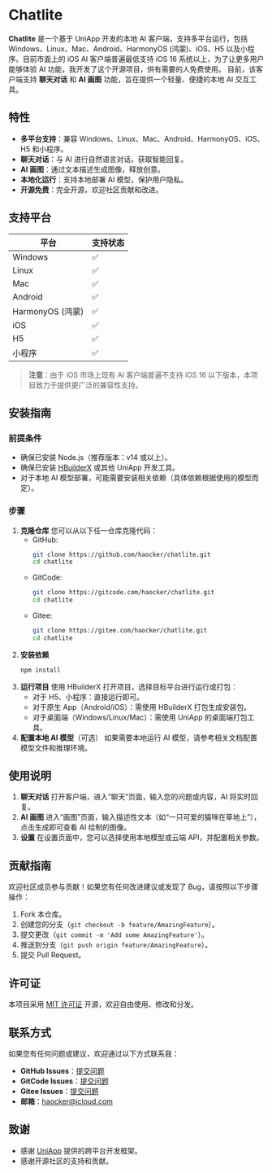 # Chatlite
**Chatlite** 是一个基于 UniApp 开发的本地 AI 客户端，支持多平台运行，包括 Windows、Linux、Mac、Android、HarmonyOS (鸿蒙)、iOS、H5 以及小程序。目前市面上的 iOS AI 客户端普遍最低支持 iOS 16 系统以上，为了让更多用户能够体验 AI 功能，我开发了这个开源项目，供有需要的人免费使用。
目前，该客户端支持 **聊天对话** 和 **AI 画图** 功能，旨在提供一个轻量、便捷的本地 AI 交互工具。
## 特性
- **多平台支持**：兼容 Windows、Linux、Mac、Android、HarmonyOS、iOS、H5 和小程序。
- **聊天对话**：与 AI 进行自然语言对话，获取智能回复。
- **AI 画图**：通过文本描述生成图像，释放创意。
- **本地化运行**：支持本地部署 AI 模型，保护用户隐私。
- **开源免费**：完全开源，欢迎社区贡献和改进。
## 支持平台
| 平台            | 支持状态 |
|----------------|---------|
| Windows        | ✅      |
| Linux          | ✅      |
| Mac            | ✅      |
| Android        | ✅      |
| HarmonyOS (鸿蒙) | ✅      |
| iOS            | ✅      |
| H5             | ✅      |
| 小程序          | ✅      |
> **注意**：由于 iOS 市场上现有 AI 客户端普遍不支持 iOS 16 以下版本，本项目致力于提供更广泛的兼容性支持。
## 安装指南
### 前提条件
- 确保已安装 Node.js（推荐版本：v14 或以上）。
- 确保已安装 [HBuilderX](https://www.dcloud.io/hbuilderx.html) 或其他 UniApp 开发工具。
- 对于本地 AI 模型部署，可能需要安装相关依赖（具体依赖根据使用的模型而定）。
### 步骤
1. **克隆仓库**
   您可以从以下任一仓库克隆代码：
   - GitHub:
     ```bash
     git clone https://github.com/haocker/chatlite.git
     cd chatlite
     ```
   - GitCode:
     ```bash
     git clone https://gitcode.com/haocker/chatlite.git
     cd chatlite
     ```
   - Gitee:
     ```bash
     git clone https://gitee.com/haocker/chatlite.git
     cd chatlite
     ```
2. **安装依赖**
   ```bash
   npm install
   ```
3. **运行项目**
   使用 HBuilderX 打开项目，选择目标平台进行运行或打包：
   - 对于 H5、小程序：直接运行即可。
   - 对于原生 App（Android/iOS）：需使用 HBuilderX 打包生成安装包。
   - 对于桌面端（Windows/Linux/Mac）：需使用 UniApp 的桌面端打包工具。
4. **配置本地 AI 模型**（可选）
   如果需要本地运行 AI 模型，请参考相关文档配置模型文件和推理环境。
## 使用说明
1. **聊天对话**
   打开客户端，进入“聊天”页面，输入您的问题或内容，AI 将实时回复。
2. **AI 画图**
   进入“画图”页面，输入描述性文本（如“一只可爱的猫咪在草地上”），点击生成即可查看 AI 绘制的图像。
3. **设置**
   在设置页面中，您可以选择使用本地模型或云端 API，并配置相关参数。
## 贡献指南
欢迎社区成员参与贡献！如果您有任何改进建议或发现了 Bug，请按照以下步骤操作：
1. Fork 本仓库。
2. 创建您的分支（`git checkout -b feature/AmazingFeature`）。
3. 提交更改（`git commit -m 'Add some AmazingFeature'`）。
4. 推送到分支（`git push origin feature/AmazingFeature`）。
5. 提交 Pull Request。
## 许可证
本项目采用 [MIT 许可证](LICENSE) 开源，欢迎自由使用、修改和分发。
## 联系方式
如果您有任何问题或建议，欢迎通过以下方式联系我：
- **GitHub Issues**：[提交问题](https://github.com/haocker/chatlite/issues)
- **GitCode Issues**：[提交问题](https://gitcode.com/haocker/chatlite/issues)
- **Gitee Issues**：[提交问题](https://gitee.com/haocker/chatlite/issues)
- **邮箱**：haocker@icloud.com
## 致谢
- 感谢 [UniApp](https://uniapp.dcloud.io/) 提供的跨平台开发框架。
- 感谢开源社区的支持和贡献。